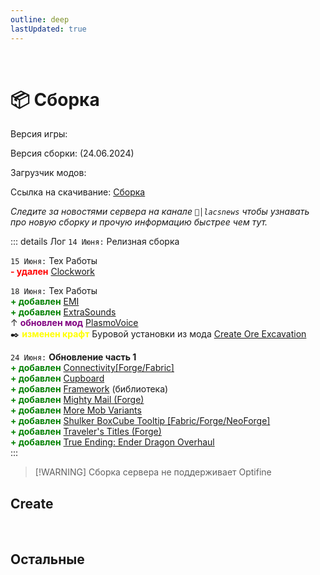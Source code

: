 ```yaml
---
outline: deep
lastUpdated: true
---
```


<Pill name="ML Create 2" link="/wiki/archive/ml-create-2" icon="solar:archive-bold-duotone" color="#868dcc" /> <br/>

 
# 📦 Сборка

Версия игры: <Badge type="info" text="1.20.1" />

Версия сборки: <Badge type="info" text="v4" /> (24.06.2024) 

Загрузчик модов: <Badge type="info" text="1.20.1 Forge" />

Ссылка на скачивание: [Сборка](https://cdn.discordapp.com/attachments/1147016520128528435/1254861242540232745/mods.rar?ex=667b081a&is=6679b69a&hm=6d69270eea2acd183611bffb3d8325c2e1509eb8c0ea034e65d852c066a70776&) 

*Следите за новостями сервера на канале `📰│lacsnews` чтобы узнавать про новую сборку и прочую  информацию быстрее чем тут.*

::: details Лог
`14 Июня:` Релизная сборка 

`15 Июня:`  Тех Работы <br/>
**<span style="color: red;">- удален</span>** [Clockwork](https://www.curseforge.com/minecraft/mc-mods/create-clockwork) 

`18 Июня:`  Тех Работы <br/>
**<span style="color: green;">+ добавлен</span>** [EMI](https://www.curseforge.com/minecraft/mc-mods/emi)<br/>
**<span style="color: green;">+ добавлен</span>** [ExtraSounds ](https://www.curseforge.com/minecraft/mc-mods/extrasounds-forge) <br/>
↑  **<span style="color: purple;">обновлен мод</span>** [PlasmoVoice](https://www.curseforge.com/minecraft/mc-mods/plasmo-voice) <br/> 
✒️ **<span style="color: yellow;">изменен крафт</span>** Буровой установки из мода  [Create Ore Excavation ](https://www.curseforge.com/minecraft/mc-mods/create-ore-excavation)<br/>

`24 Июня:`  **Обновление часть 1**<br/>
**<span style="color: green;">+ добавлен</span>** [Connectivity\[Forge/Fabric\]](https://www.curseforge.com/minecraft/mc-mods/connectivity) <br/>
**<span style="color: green;">+ добавлен</span>** [Cupboard](https://www.curseforge.com/minecraft/mc-mods/cupboard) <br/>
**<span style="color: green;">+ добавлен</span>** [Framework](https://www.curseforge.com/minecraft/mc-mods/framework)  (библиотека)<br/>
**<span style="color: green;">+ добавлен</span>** [Mighty Mail (Forge)](https://www.curseforge.com/minecraft/mc-mods/mighty-mail) <br/>
**<span style="color: green;">+ добавлен</span>** [More Mob Variants ](https://www.curseforge.com/minecraft/mc-mods/more-mob-variants)<br/>
**<span style="color: green;">+ добавлен</span>** [Shulker BoxCube Tooltip \[Fabric/Forge/NeoForge\]](https://www.curseforge.com/minecraft/mc-mods/shulkerBoxCubetooltip) <br/>
**<span style="color: green;">+ добавлен</span>** [Traveler's Titles (Forge) ](https://www.curseforge.com/minecraft/mc-mods/travelers-titles)<br/>
**<span style="color: green;">+ добавлен</span>** [True Ending: Ender Dragon Overhaul ](https://modrinth.com/datapack/true-ending)<br/>
:::

> [!WARNING] Сборка сервера не поддерживает Optifine 

## Create
<br/>
<BoxCube :items="[
    { 
      name: 'Create', 
      link: 'https://www.curseforge.com/minecraft/mc-mods/create', 
      image: 'https://media.forgecdn.net/avatars/thumbnails/1065/184/256/256/638598725500886388.png', 
      color: '#FF0000', desc: 'Curseforge', 
    },
    { 
      name: 'Create Goggles', 
      link: 'https://www.curseforge.com/minecraft/mc-mods/create-goggles', 
      image: 'https://media.forgecdn.net/avatars/thumbnails/1068/188/256/256/638602681717064214.png', 
      color: '#FF0000', desc: 'Curseforge', //icon: 'simple-icons:curseforge'
    },
    { 
      name: 'Armor Trim', 
      link: 'https://www.curseforge.com/minecraft/mc-mods/create-armor-trim', 
      image: 'https://media.forgecdn.net/avatars/thumbnails/997/864/256/256/638515739861391586.png', 
      color: '#FF0000', desc: 'Curseforge', 
    },
    { 
      name: 'Create Jetpack', 
      link: 'https://www.curseforge.com/minecraft/mc-mods/create-jetpack', 
      image: 'https://media.forgecdn.net/avatars/thumbnails/585/29/256/256/637951524914026425.png', 
      color: '#FF0000', desc: 'Curseforge', 
    },
    { 
      name: 'Crafts & Additions', 
      link: 'https://www.curseforge.com/minecraft/mc-mods/createaddition', 
      image: 'https://media.forgecdn.net/avatars/thumbnails/405/250/256/256/637616939209778882.png', 
      color: '#FF0000', desc: 'Curseforge', 
    },
    { 
      name: 'Misc & Things', 
      link: 'https://www.curseforge.com/minecraft/mc-mods/create-misc-and-things', 
      image: 'https://media.forgecdn.net/avatars/thumbnails/873/437/256/256/638293470247022480.png', 
      color: '#FF0000', desc: 'Curseforge', 
    },
    { 
      name: 'More Automation', 
      link: 'https://www.curseforge.com/minecraft/mc-mods/create-more-automation', 
      image: 'https://media.forgecdn.net/avatars/thumbnails/1065/202/256/256/638598743189353680.png', 
      color: '#FF0000', desc: 'Curseforge', 
    },
    { 
      name: 'Fully Automated', 
      link: 'https://modrinth.com/mod/create-fully-automated', 
      image: 'https://cdn.modrinth.com/data/8f6jkgAa/680d8a6e6c56d7d4008408bde6b82ce2f54fee87_96.webp', 
      color: '#00FF00', desc: 'Modrinth' //icon: 'simple-icons:modrinth'
    },
    { 
      name: 'High Pressure', 
      link: 'https://modrinth.com/mod/create-high-pressure', 
      image: 'https://cdn.modrinth.com/data/Mn8ziD0c/0a52c693eb09fb52f90244c7deeafec1f7b6a69f_96.webp', 
      color: '#00FF00', desc: 'Modrinth', //icon: 'simple-icons:modrinth'
    },
    { 
      name: 'Create: Oxidized', 
      link: 'https://www.curseforge.com/minecraft/mc-mods/create-oxidized', 
      image: 'https://media.forgecdn.net/avatars/thumbnails/923/484/256/256/638390204260502314.png', 
      color: '#FF0000', desc: 'Curseforge', 
    },
    { 
      name: 'Create: Gravity', 
      link: 'https://www.curseforge.com/minecraft/mc-mods/create-gravity', 
      image: 'https://media.forgecdn.net/avatars/thumbnails/946/95/256/256/638431672145306956.png', 
      color: '#FF0000', desc: 'Curseforge', 
    },
    { 
      name: 'Aquatic Ambitions', 
      link: 'https://www.curseforge.com/minecraft/mc-mods/create-aquatic-ambitions', 
      image: 'https://media.forgecdn.net/avatars/thumbnails/982/964/256/256/638490959582993753.png', 
      color: '#FF0000', desc: 'Curseforge', 
    },
    { 
      name: 'Ore Excavation', 
      link: 'https://www.curseforge.com/minecraft/mc-mods/create-ore-excavation', 
      image: 'https://media.forgecdn.net/avatars/thumbnails/1067/697/256/256/638602012706611157.png', 
      color: '#FF0000', desc: 'Curseforge', 
    },
    { 
      name: 'Create: Liquid Fuel', 
      link: 'https://www.curseforge.com/minecraft/mc-mods/create-liquid-fuel', 
      image: 'https://media.forgecdn.net/avatars/thumbnails/793/156/256/256/638150866140201762.png', 
      color: '#FF0000', desc: 'Curseforge', 
    },
    { 
      name: 'Power Loader', 
      link: 'https://www.curseforge.com/minecraft/mc-mods/create-power-loader', 
      image: 'https://media.forgecdn.net/avatars/thumbnails/903/443/256/256/638352779105838214.png', 
      color: '#FF0000', desc: 'Curseforge', 
    },
    { 
      name: 'Tweak Controllers', 
      link: 'https://www.curseforge.com/minecraft/mc-mods/create-tweaked-controllers', 
      image: 'https://media.forgecdn.net/avatars/thumbnails/860/786/256/256/638267689835103641.png', 
      color: '#FF0000', desc: 'Curseforge', 
    },
    { 
      name: 'Big Contraptions', 
      link: 'https://www.curseforge.com/minecraft/mc-mods/create-big-contraptions', 
      image: 'https://media.forgecdn.net/avatars/thumbnails/835/940/256/256/638227944052061210.png', 
      color: '#FF0000', desc: 'Curseforge', 
    },
    { 
      name: 'Create Encased', 
      link: 'https://www.curseforge.com/minecraft/mc-mods/create-encased', 
      image: 'https://media.forgecdn.net/avatars/thumbnails/1071/505/256/256/638607067577017369.png', 
      color: '#FF0000', desc: 'Curseforge', 
    },
    { 
      name: 'Create: Connected', 
      link: 'https://www.curseforge.com/minecraft/mc-mods/create-connected', 
      image: 'https://media.forgecdn.net/avatars/thumbnails/922/162/256/256/638387242479713653.png', 
      color: '#FF0000', desc: 'Curseforge', 
    },
    { 
      name: 'Create: Framed', 
      link: 'https://www.curseforge.com/minecraft/mc-mods/create-framed', 
      image: 'https://media.forgecdn.net/avatars/thumbnails/922/838/256/256/638388766008416292.png', 
      color: '#FF0000', desc: 'Curseforge', 
    },
    { 
      name: 'Create: Copycats+', 
      link: 'https://www.curseforge.com/minecraft/mc-mods/copycats', 
      image: 'https://media.forgecdn.net/avatars/thumbnails/946/562/256/256/638432563570802556.png', 
      color: '#FF0000', desc: 'Curseforge', 
    },
    { 
      name: 'Create Deco', 
      link: 'https://www.curseforge.com/minecraft/mc-mods/create-deco', 
      image: 'https://media.forgecdn.net/avatars/thumbnails/1065/338/256/256/638598933457608969.png', 
      color: '#FF0000', desc: 'Curseforge', 
    },
    { 
      name: 'Deco Additions', 
      link: 'https://modrinth.com/datapack/create-deco-additions', 
      image: 'https://cdn.modrinth.com/data/HrsF061q/15382abe37af18eb27ceeb93973c29ce2f6930ab_96.webp', 
      color: '#00FF00', desc: 'Modrinth', //icon: 'simple-icons:modrinth'
    },
    { 
      name: 'Rechiseled: Create', 
      link: 'https://www.curseforge.com/minecraft/mc-mods/rechiseled-create', 
      image: 'https://media.forgecdn.net/avatars/thumbnails/848/902/256/256/638249353195216679.png', 
      color: '#FF0000', desc: 'Curseforge', 
    },
    { 
      name: 'Create: Interiors', 
      link: 'https://www.curseforge.com/minecraft/mc-mods/interiors', 
      image: 'https://media.forgecdn.net/avatars/thumbnails/1068/436/256/256/638602929407669140.png', 
      color: '#FF0000', desc: 'Curseforge', 
    },
    { 
      name: 'Steam \'n\' Rails', 
      link: 'https://www.curseforge.com/minecraft/mc-mods/create-steam-n-rails', 
      image: 'https://media.forgecdn.net/avatars/thumbnails/1065/609/256/256/638599304770885171.webp', 
      color: '#FF0000', desc: 'Curseforge', 
    },
    { 
      name: 'Bells & Whistles', 
      link: 'https://www.curseforge.com/minecraft/mc-mods/bellsandwhistles', 
      image: 'https://media.forgecdn.net/avatars/thumbnails/1068/437/256/256/638602929669872740.png', 
      color: '#FF0000', desc: 'Curseforge', 
    },
    { 
      name: 'Railways Navigator', 
      link: 'https://www.curseforge.com/minecraft/mc-mods/create-railways-navigator', 
      image: 'https://media.forgecdn.net/avatars/thumbnails/1066/720/256/256/638600887691727882.png', 
      color: '#FF0000', desc: 'Curseforge', 
    },
    { 
      name: 'Train Perspective', 
      link: 'https://modrinth.com/mod/create-train-perspective', 
      image: 'https://cdn.modrinth.com/data/MAuPqvf1/d61ce32c99e33e419704021d30ef138fd3f8f76b_96.webp', 
      color: '#00FF00', desc: 'Modrinth', //icon: 'simple-icons:modrinth'
    },
    { 
      name: 'Numismatics', 
      link: 'https://www.curseforge.com/minecraft/mc-mods/numismatics', 
      image: 'https://media.forgecdn.net/avatars/thumbnails/975/993/256/256/638479743236516111.png', 
      color: '#FF0000', desc: 'Curseforge', 
    },
    { 
      name: 'Numismatics Craft.', 
      link: 'https://www.curseforge.com/minecraft/mc-mods/create-numismatics-crafting-recipe', 
      image: 'https://media.forgecdn.net/avatars/thumbnails/1002/876/256/256/638523286786359576.png', 
      color: '#FF0000', desc: 'Curseforge', 
    },
    { 
      name: 'Create Slice & Dice', 
      link: 'https://www.curseforge.com/minecraft/mc-mods/slice-and-dice', 
      image: 'https://media.forgecdn.net/avatars/thumbnails/1076/930/256/256/638614872387774853.png', 
      color: '#FF0000', desc: 'Curseforge', 
    },
    { 
      name: 'Create Delight', 
      link: 'https://www.curseforge.com/minecraft/modpacks/create-delight', 
      image: 'https://media.forgecdn.net/avatars/thumbnails/795/11/256/256/638154158088458233.png', 
      color: '#FF0000', desc: 'Curseforge', 
    },
    { 
      name: 'Central Kitchen', 
      link: 'https://www.curseforge.com/minecraft/mc-mods/create-central-kitchen', 
      image: 'https://media.forgecdn.net/avatars/thumbnails/770/583/256/256/638109213062028041.png', 
      color: '#FF0000', desc: 'Curseforge', 
    },
    { 
      name: 'Create Ratatouille', 
      link: 'https://www.curseforge.com/minecraft/mc-mods/create-ratatouille', 
      image: 'https://media.forgecdn.net/avatars/thumbnails/958/372/256/256/638452456238837257.png', 
      color: '#FF0000', desc: 'Curseforge', 
    },
    { 
      name: 'Enchant. Industry', 
      link: 'https://www.curseforge.com/minecraft/mc-mods/create-enchantment-industry', 
      image: 'https://media.forgecdn.net/avatars/thumbnails/624/857/256/256/638021175448741701.png', 
      color: '#FF0000', desc: 'Curseforge', 
    },
    ]"
/>


## Остальные

<BoxCube :items="[
    { 
      name: 'Alex\'s Mobs', 
      link: 'https://www.curseforge.com/minecraft/mc-mods/alexs-mobs', 
      image: 'https://media.forgecdn.net/avatars/thumbnails/543/777/256/256/637874731161865623.jpeg', 
      color: '#FF0000', desc: 'Curseforge', 
    },
    { 
      name: 'Refined Storage', 
      link: 'https://www.curseforge.com/minecraft/mc-mods/refined-storage', 
      image: 'https://media.forgecdn.net/avatars/thumbnails/51/695/256/256/636106666531773282.png', 
      color: '#FF0000', desc: 'Curseforge', //icon: 'simple-icons:curseforge'
    },
    { 
      name: 'Farmer\'s Delight', 
      link: 'https://www.curseforge.com/minecraft/mc-mods/farmers-delight', 
      image: 'https://media.forgecdn.net/avatars/thumbnails/396/11/256/256/637595005615179370.png', 
      color: '#FF0000', desc: 'Curseforge', 
    },
    { 
      name: 'Emotecraft', 
      link: 'https://www.curseforge.com/minecraft/mc-mods/emotecraft-forge', 
      image: 'https://media.forgecdn.net/avatars/thumbnails/294/964/256/256/637335210850751725.png', 
      color: '#FF0000', desc: 'Curseforge', 
    },
    { 
      name: 'Plasmo Voice', 
      link: 'https://modrinth.com/plugin/plasmo-voice', 
      image: 'https://cdn.modrinth.com/data/1bZhdhsH/72c1641d4af92d93546958a2c87e0b5fd1c3f650_96.webp', 
      color: '#00FF00', desc: 'Modrinth', //icon: 'simple-icons:modrinth'
    },
    { 
      name: 'Exposure', 
      link: 'https://www.curseforge.com/minecraft/mc-mods/exposure', 
      image: 'https://media.forgecdn.net/avatars/thumbnails/1029/426/256/256/638551434733696364_animated.gif', 
      color: '#FF0000', desc: 'Curseforge', 
    },
    { 
      name: 'CC: Tweaked', 
      link: 'https://www.curseforge.com/minecraft/mc-mods/cc-tweaked', 
      image: 'https://media.forgecdn.net/avatars/thumbnails/130/871/256/256/636463439690354770.png', 
      color: '#FF0000', desc: 'Curseforge',
    },
    { 
      name: 'Better Archeology', 
      link: 'https://www.curseforge.com/minecraft/mc-mods/better-archeology', 
      image: 'https://media.forgecdn.net/avatars/thumbnails/837/435/256/256/638230587773934333.png', 
      color: '#FF0000', desc: 'Curseforge', //icon: 'simple-icons:curseforge'
    },
    ]"
/>